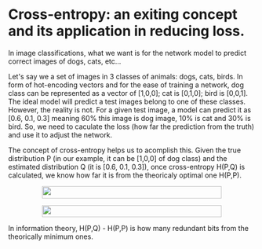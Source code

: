 
# Cross-entropy: an exiting concept and its application in reducing loss. 

In image classifications, what we want is for the network model to predict correct images of dogs, cats, etc...

Let's say we a set of images in 3 classes of animals: dogs, cats, birds. In form of hot-encoding vectors and for the ease 
of training a network, dog class can be represented as a vector of [1,0,0]; cat is [0,1,0]; bird is [0,0,1]. The ideal model
will predict a test images belong to one of these classes. However, the reality is not. For a given test image, a model 
can predict it as [0.6, 0.1, 0.3] meaning 60% this image is dog image, 10% is cat and 30% is bird. So, we need to caculate the loss (how far the prediction from the truth) and use it to adjust the network. 

The concept of cross-entropy helps us to acomplish this. Given the true distribution P (in our example, it can be [1,0,0] of dog class) and the estimated distribution Q (it is [0.6, 0.1, 0.3]), once cross-entropy H(P,Q) is calculated, we know how far it is from the theoricaly optimal one H(P,P). 
<p align="center"> <img src="/tex/aa7e20514855d6bf3fb21d2e2de6ce3a.svg?invert_in_darkmode&sanitize=true" align=middle width=366.51908204999995pt height=24.657735299999988pt/> </p>

<p align="center"> <img src="/tex/4bdc5dd35f72d9085a529bc76f6a7f09.svg?invert_in_darkmode&sanitize=true" align=middle width=366.9950394pt height=24.657735299999988pt/> </p>


In information theory, H(P,Q) - H(P,P) is how many redundant bits from the theorically minimum ones.
